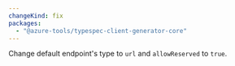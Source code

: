 ```yaml
---
changeKind: fix
packages:
  - "@azure-tools/typespec-client-generator-core"
---
```


Change default endpoint's type to `url` and `allowReserved` to `true`.